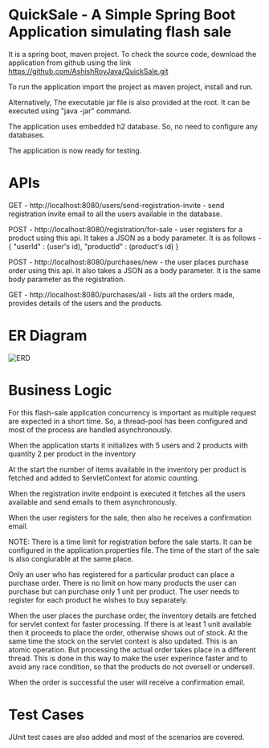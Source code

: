 # QuickSale - A Simple Spring Boot Application simulating flash sale

It is a spring boot, maven project.
To check the source code, download the application from github using the link https://github.com/AshishRoyJava/QuickSale.git

To run the application import the project as maven project, install and run.

Alternatively, The executable jar file is also provided at the root. 
It can be executed using "java -jar" command.

The application uses embedded h2 database. So, no need to configure any databases.

The application is now ready for testing.

# APIs 

GET - http://localhost:8080/users/send-registration-invite  - send registration invite email to all the users available in the database.

POST - http://localhost:8080/registration/for-sale  - user registers for a product using this api.
It takes a JSON as a body parameter. It is as follows - 
{
	"userId" : (user's id),
	"productId" : (product's id)
}

POST - http://localhost:8080/purchases/new  - the user places purchase order using this api. It also takes a JSON as a body parameter. It is the same body parameter as the registration.

GET - http://localhost:8080/purchases/all  - lists all the orders made, provides details of the users and the products.

# ER Diagram 

![ERD](https://user-images.githubusercontent.com/19311770/64603523-31032180-d3de-11e9-8b97-1c72d84833ec.png)


# Business Logic

For this flash-sale application concurrency is important as multiple request are expected in a short time. So, a thread-pool has been configured and most of the process are handled asynchronously.

When the application starts it initializes with 5 users and 2 products with quantity 2 per product in the inventory

At the start the number of items available in the inventory per product is fetched and added to ServletContext for atomic counting.

When the registration invite endpoint is executed it fetches all the users available and send emails to them asynchronously.

When the user registers for the sale, then also he receives a confirmation email.

NOTE: There is a time limit for registration before the sale starts. It can be configured in the application.properties file. The time of the start of the sale is also congiurable at the same place.

Only an user who has registered for a particular product can place a purchase order. There is no limit on how many products the user can purchase but can purchase only 1 unit per product. The user needs to register for each product he wishes to buy separately.

When the user places the purchase order, the inventory details are fetched for servlet context for faster processing. If there is at least 1 unit available then it proceeds to place the order, otherwise shows out of stock. At the same time the stock on the servlet context is also updated. This is an atomic operation. But processing the actual order takes place in a different thread. This is done in this way to make the user experince faster and to avoid any race condition, so that the products do not oversell or undersell.

When the order is successful the user will receive a confirmation email.

# Test Cases

JUnit test cases are also added and most of the scenarios are covered.



